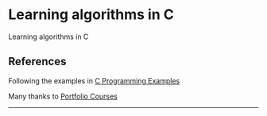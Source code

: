 # Learning algorithms in C
Learning algorithms in C

## References

Following the examples in [C Programming Examples](https://www.youtube.com/playlist?list=PLA1FTfKBAEX6dPcQitk_7uL3OwDdjMn90)

Many thanks to [Portfolio Courses](https://www.youtube.com/@PortfolioCourses)

---
